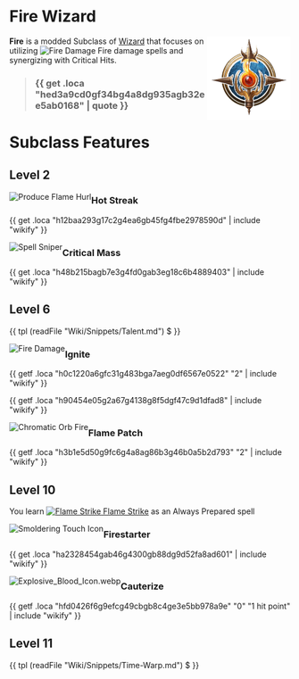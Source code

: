 # Fire Wizard

<img align="right" alt="Fire Wizard Class Icon" height="150" src="images/ClassIcons/Fire.png" />

**Fire** is a modded Subclass of [Wizard](https://bg3.wiki/wiki/Wizard) that focuses on utilizing <img src='https://bg3.wiki/w/images/8/84/Fire_Damage_Icon.png' height='25' align='top' alt='Fire Damage' /> Fire damage spells and synergizing with Critical Hits.
<h3>

> {{ get .loca "hed3a9cd0gf34bg4a8dg935agb32ee5ab0168" | quote }}

</h3>

# Subclass Features

## Level 2


<img src="https://bg3.wiki/w/images/6/60/Produce_Flame_Hurl_Icon.webp" height="40" align="left" alt="Produce Flame Hurl" />

### Hot Streak

{{ get .loca "h12baa293g17c2g4ea6gb45fg4fbe2978590d" | include "wikify" }}


<img src="https://bg3.wiki/w/images/b/b0/Spell_Sniper_Icon.webp" height="40" align="left" alt="Spell Sniper" />

### Critical Mass

{{ get .loca "h48b215bagb7e3g4fd0gab3eg18c6b4889403" | include "wikify" }}
  

## Level 6


{{ tpl (readFile "Wiki/Snippets/Talent.md") $ }}


<img src="https://bg3.wiki/w/images/f/f2/GenericIcon_DamageType_Fire.png" height="40" align="left" alt="Fire Damage" />

### Ignite

{{ getf .loca "h0c1220a6gfc31g483bga7aeg0df6567e0522" "2" | include "wikify" }}

{{ getf .loca "h90454e05g2a67g4138g8f5dgf47c9d1dfad8" | include "wikify" }}


<img src="https://bg3.wiki/w/images/1/1e/Chromatic_Orb_Fire_Icon.webp" height="40" align="left" alt="Chromatic Orb Fire" />

### Flame Patch

{{ getf .loca "h3b1e5d50g9fc6g4a8ag86b3g46b0a5b2d793" "2" | include "wikify" }}


## Level 10

You learn [<img src="https://bg3.wiki/w/images/b/b8/Flame_Strike_Icon.webp" height="25" align="top" alt="Flame Strike" /> Flame Strike](https://bg3.wiki/wiki/Flamestrike) as an Always Prepared spell


<img src="https://bg3.wiki/w/images/2/21/Smouldering_Touch_Icon.webp" height="40" align="left" alt="Smoldering Touch Icon" />

### Firestarter

{{ get .loca "ha2328454gab46g4300gb88dg9d52fa8ad601" | include "wikify" }}


<img src="https://bg3.wiki/w/images/8/8e/Explosive_Blood_Icon.webp" height="40" align="left" alt="Explosive_Blood_Icon.webp" />

### Cauterize

{{ getf .loca "hfd0426f6g9efcg49cbgb8c4ge3e5bb978a9e" "0" "1 hit point" | include "wikify" }}


## Level 11

{{ tpl (readFile "Wiki/Snippets/Time-Warp.md") $ }}